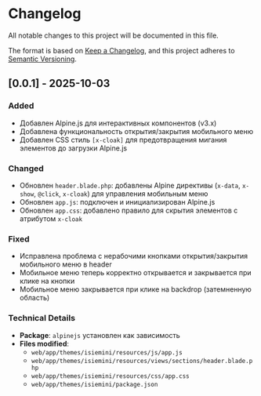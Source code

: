 # Changelog

All notable changes to this project will be documented in this file.

The format is based on [Keep a Changelog](https://keepachangelog.com/en/1.0.0/),
and this project adheres to [Semantic Versioning](https://semver.org/spec/v2.0.0.html).

## [0.0.1] - 2025-10-03

### Added

- Добавлен Alpine.js для интерактивных компонентов (v3.x)
- Добавлена функциональность открытия/закрытия мобильного меню
- Добавлен CSS стиль `[x-cloak]` для предотвращения мигания элементов до загрузки Alpine.js

### Changed

- Обновлен `header.blade.php`: добавлены Alpine директивы (`x-data`, `x-show`, `@click`, `x-cloak`) для управления мобильным меню
- Обновлен `app.js`: подключен и инициализирован Alpine.js
- Обновлен `app.css`: добавлено правило для скрытия элементов с атрибутом `x-cloak`

### Fixed

- Исправлена проблема с нерабочими кнопками открытия/закрытия мобильного меню в header
- Мобильное меню теперь корректно открывается и закрывается при клике на кнопки
- Мобильное меню закрывается при клике на backdrop (затемненную область)

### Technical Details

- **Package**: `alpinejs` установлен как зависимость
- **Files modified**:
  - `web/app/themes/isiemini/resources/js/app.js`
  - `web/app/themes/isiemini/resources/views/sections/header.blade.php`
  - `web/app/themes/isiemini/resources/css/app.css`
  - `web/app/themes/isiemini/package.json`
